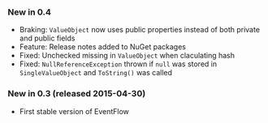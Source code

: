 ### New in 0.4

* Braking: `ValueObject` now uses public properties instead of both
  private and public fields
* Feature: Release notes added to NuGet packages
* Fixed: Unchecked missing in `ValueObject` when claculating hash
* Fixed: `NullReferenceException` thrown if `null` was stored
  in `SingleValueObject` and `ToString()` was called

### New in 0.3 (released 2015-04-30)

* First stable version of EventFlow
